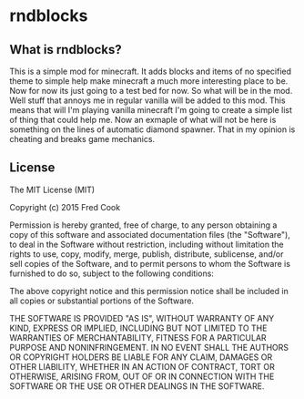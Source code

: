 # rndblocks

## What is rndblocks?
This is a simple mod for minecraft. It adds blocks and items of no specified theme
to simple help make minecraft a much more interesting place to be. Now for now its 
just going to a test bed for now. So what will be in the mod. Well stuff that annoys
me in regular vanilla will be added to this mod. This means that will I'm playing 
vanilla minecraft I'm going to create a simple list of thing that could help me. Now
an exmaple of what will not be here is something on the lines of automatic diamond
spawner. That in my opinion is cheating and breaks game mechanics. 


## License
The MIT License (MIT)

Copyright (c) 2015 Fred Cook

Permission is hereby granted, free of charge, to any person obtaining a copy
of this software and associated documentation files (the "Software"), to deal
in the Software without restriction, including without limitation the rights
to use, copy, modify, merge, publish, distribute, sublicense, and/or sell
copies of the Software, and to permit persons to whom the Software is
furnished to do so, subject to the following conditions:

The above copyright notice and this permission notice shall be included in
all copies or substantial portions of the Software.

THE SOFTWARE IS PROVIDED "AS IS", WITHOUT WARRANTY OF ANY KIND, EXPRESS OR
IMPLIED, INCLUDING BUT NOT LIMITED TO THE WARRANTIES OF MERCHANTABILITY,
FITNESS FOR A PARTICULAR PURPOSE AND NONINFRINGEMENT. IN NO EVENT SHALL THE
AUTHORS OR COPYRIGHT HOLDERS BE LIABLE FOR ANY CLAIM, DAMAGES OR OTHER
LIABILITY, WHETHER IN AN ACTION OF CONTRACT, TORT OR OTHERWISE, ARISING FROM,
OUT OF OR IN CONNECTION WITH THE SOFTWARE OR THE USE OR OTHER DEALINGS IN
THE SOFTWARE.
